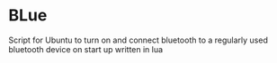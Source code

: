 # BLue
Script for Ubuntu to turn on and connect bluetooth to a regularly used bluetooth device on start up written in lua
